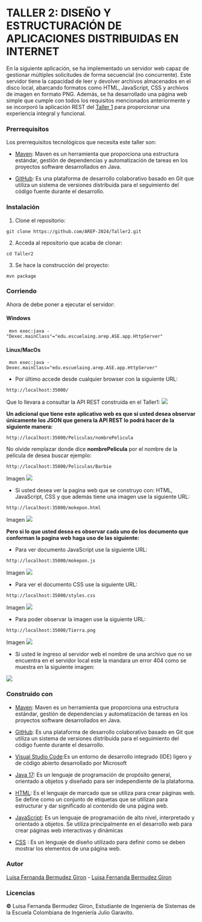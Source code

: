 # TALLER 2: DISEÑO Y ESTRUCTURACIÓN DE APLICACIONES DISTRIBUIDAS EN INTERNET

En la siguiente aplicación, se ha implementado un servidor web capaz de gestionar múltiples solicitudes de forma secuencial (no concurrente). Este servidor tiene la capacidad de leer y devolver archivos almacenados en el disco local, abarcando formatos como HTML, JavaScript, CSS y archivos de imagen en formato PNG.
Además, se ha desarrollado una página web simple que cumple con todos los requisitos mencionados anteriormente y se incorporó la aplicación REST del [Taller 1](https://github.com/AREP-2024/Taller1.git)  para proporcionar una experiencia integral y funcional.


### Prerrequisitos

Los prerrequisitos tecnológicos que necesita este taller son:

* [Maven](https://maven.apache.org/): Maven es un herramienta que proporciona una estructura estándar, gestión de dependencias y automatización de tareas en los proyectos software desarrollados en Java.

* [GitHub](https://platzi.com/blog/que-es-github-como-funciona/): Es una plataforma de desarrollo colaborativo basado en Git que utiliza un sistema de versiones distribuida para el seguimiento del código fuente durante el desarrollo. 

### Instalación

1.  Clone el repositorio:
```
git clone https://github.com/AREP-2024/Taller2.git
```

2. Acceda al repositorio que acaba de clonar:
```
cd Taller2
```
3. Se hace la construcción del proyecto:
```
mvn package
```
### Corriendo 

Ahora de debe poner a ejecutar el servidor:

#### Windows

```
 mvn exec:java -"Dexec.mainClass"="edu.escuelaing.arep.ASE.app.HttpServer"
```

#### Linux/MacOs

```
 mvn exec:java -Dexec.mainClass="edu.escuelaing.arep.ASE.app.HttpServer"
```
* Por último accede desde cualquier browser con la siguiente URL:

```
http://localhost:35000/
```

Que lo llevara a consultar la API REST construida en el Taller1:
![](imagenes/raiz.png)

**Un adicional que tiene este aplicativo web es que si usted desea observar únicamente los JSON que genera la API REST lo podrá hacer de la siguiente manera:**

```
http://localhost:35000/Peliculas/nombrePelicula
```
No olvide remplazar donde dice **nombrePelicula** por el nombre de la película de desea buscar ejemplo: 
```
http://localhost:35000/Peliculas/Barbie
```
Imagen
![](imagenes/JSON.png)


* Si usted desea ver la pagina web que se construyo con: HTML, JavaScript, CSS y que además tiene una imagen use la siguiente URL:

```
http://localhost:35000/mokepon.html
```
Imagen
![](imagenes/mokeponHTML.png)

**Pero si lo que usted desea es observar cada uno de los documento que conforman la pagina web haga uso de las siguiente:**

* Para ver documento JavaScript use la siguiente URL:
```
http://localhost:35000/mokepon.js
```
Imagen
![](imagenes/mokeponJS.png)

* Para ver el documento CSS use la siguiente URL:
```
http://localhost:35000/styles.css
```
Imagen
![](imagenes/stylesCSS.png)

* Para poder observar la imagen use la siguiente URL:
```
http://localhost:35000/Tierra.png
```
Imagen
![](imagenes/imagenPNG.png)

* Si usted le ingreso al servidor web el nombre de una archivo que no se encuentra en el servidor local este la mandara un error 404 como se muestra en la siguiente imagen: 

![](imagenes/Error_Pantalla.png)


### Construido con

* [Maven](https://maven.apache.org/): Maven es un herramienta que proporciona una estructura estándar, gestión de dependencias y automatización de tareas en los proyectos software desarrollados en Java.

* [GitHub](https://platzi.com/blog/que-es-github-como-funciona/): Es una plataforma de desarrollo colaborativo basado en Git que utiliza un sistema de versiones distribuida para el seguimiento del código fuente durante el desarrollo. 

* [Visual Studio Code](https://code.visualstudio.com/):Es un entorno de desarrollo integrado (IDE) ligero y de código abierto desarrollado por Microsoft

* [Java 17](https://www.java.com/es/download/help/whatis_java.html): Es un lenguaje de programación de propósito general, orientado a objetos y diseñado para ser independiente de la plataforma. 

* [HTML](https://developer.mozilla.org/es/docs/Web/HTML): Es el lenguaje de marcado que se utiliza para crear páginas web. Se define como un conjunto de etiquetas que se utilizan para estructurar y dar significado al contenido de una página web.

* [JavaScript](https://aws.amazon.com/es/what-is/javascript/): Es un lenguaje de programación de alto nivel, interpretado y orientado a objetos. Se utiliza principalmente en el desarrollo web para crear páginas web interactivas y dinámicas

* [CSS](https://lenguajecss.com/css/introduccion/que-es-css/) : Es un lenguaje de diseño utilizado para definir como se deben mostrar los elementos de una página web.

### Autor
[Luisa Fernanda Bermudez Giron](https://www.linkedin.com/in/luisa-fernanda-bermudez-giron-b84001262/) - [Luisa Fernanda Bermudez Giron](https://github.com/LuisaGiron)

### Licencias 

**©** Luisa Fernanda Bermudez Giron, Estudiante de Ingeniería de Sistemas de la Escuela Colombiana de Ingeniería Julio Garavito.